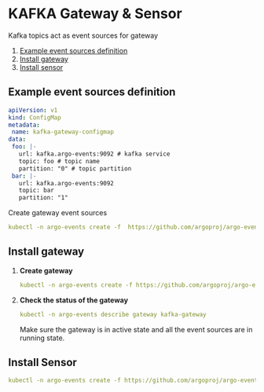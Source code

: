 # KAFKA Gateway & Sensor

Kafka topics act as event sources for gateway

1. [Example event sources definition](#example-event-sources-definition)
2. [Install gateway](#install-gateway)
3. [Install sensor](#install-sensor)

## Example event sources definition
```yaml
apiVersion: v1
kind: ConfigMap
metadata:
 name: kafka-gateway-configmap
data:
 foo: |-
   url: kafka.argo-events:9092 # kafka service
   topic: foo # topic name
   partition: "0" # topic partition
 bar: |-
   url: kafka.argo-events:9092
   topic: bar
   partition: "1"
```

Create gateway event sources

```yaml
kubectl -n argo-events create -f  https://github.com/argoproj/argo-events/blob/master/examples/gateways/kafka-gateway-configmap.yaml
```

## Install gateway
1. **Create gateway**

    ```yaml
    kubectl -n argo-events create -f https://github.com/argoproj/argo-events/blob/master/examples/gateways/kafka.yaml
    ```

2. **Check the status of the gateway**
    
    ```yaml
    kubectl -n argo-events describe gateway kafka-gateway
    ```
    
   Make sure the gateway is in active state and all the event sources are in running state.
   
## Install Sensor
```yaml
kubectl -n argo-events create -f https://github.com/argoproj/argo-events/blob/master/examples/sensors/kafka.yaml
```
